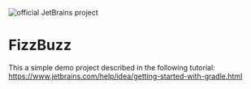 ![official JetBrains project](https://jb.gg/badges/official-plastic.svg)
# FizzBuzz 
This a simple demo project described in the following tutorial: 
https://www.jetbrains.com/help/idea/getting-started-with-gradle.html
